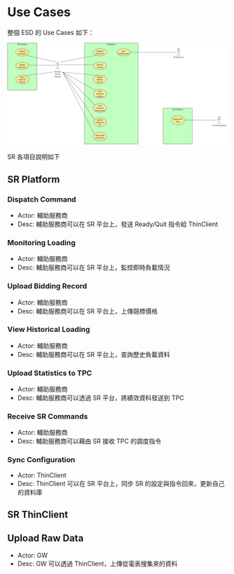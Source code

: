 # Use Cases

整個 ESD 的 Use Cases 如下：

![Use Cases](../images/Spinning%20Reserve%20System%20Use%20Case.png)

SR 各項目說明如下

## SR Platform

### Dispatch Command

* Actor: 輔助服務商
* Desc: 輔助服務商可以在 SR 平台上，發送 Ready/Quit 指令給 ThinClient

### Monitoring Loading

* Actor: 輔助服務商
* Desc: 輔助服務商可以在 SR 平台上，監控即時負載情況

### Upload Bidding Record

* Actor: 輔助服務商
* Desc: 輔助服務商可以在 SR 平台上，上傳競標價格

### View Historical Loading

* Actor: 輔助服務商
* Desc: 輔助服務商可以在 SR 平台上，查詢歷史負載資料

### Upload Statistics to TPC

* Actor: 輔助服務商
* Desc: 輔助服務商可以透過 SR 平台，將績效資料發送到 TPC

### Receive SR Commands

* Actor: 輔助服務商
* Desc: 輔助服務商可以藉由 SR 接收 TPC 的調度指令

### Sync Configuration

* Actor: ThinClient
* Desc: ThinClient 可以在 SR 平台上，同步 SR 的設定與指令回來，更新自己的資料庫

## SR ThinClient

## Upload Raw Data

* Actor: GW
* Desc: GW 可以透過 ThinClient，上傳從電表搜集來的資料
